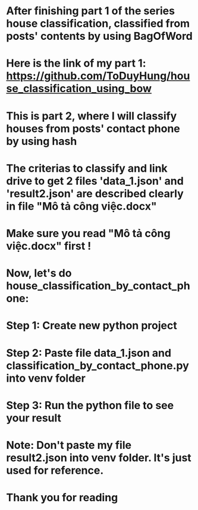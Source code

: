 # After finishing part 1 of the series house classification, classified from posts' contents by using BagOfWord
# Here is the link of my part 1: https://github.com/ToDuyHung/house_classification_using_bow
# This is part 2, where I will classify houses from posts' contact phone by using hash
# The criterias to classify and link drive to get 2 files 'data_1.json' and 'result2.json' are described clearly in file "Mô tả công việc.docx"
# Make sure you read "Mô tả công việc.docx" first !
# Now, let's do house_classification_by_contact_phone:
# Step 1: Create new python project
# Step 2: Paste file data_1.json and classification_by_contact_phone.py into venv folder
# Step 3: Run the python file to see your result
# Note: Don't paste my file result2.json into venv folder. It's just used for reference.
# Thank you for reading